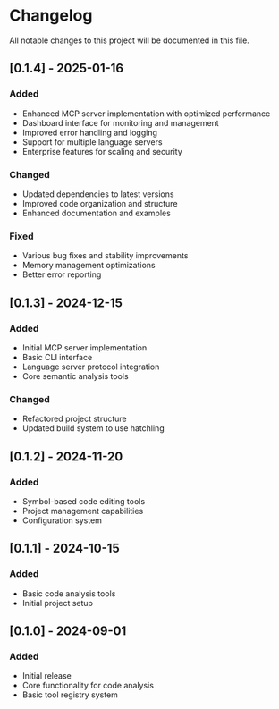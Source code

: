 # Changelog

All notable changes to this project will be documented in this file.

## [0.1.4] - 2025-01-16

### Added
- Enhanced MCP server implementation with optimized performance
- Dashboard interface for monitoring and management
- Improved error handling and logging
- Support for multiple language servers
- Enterprise features for scaling and security

### Changed
- Updated dependencies to latest versions
- Improved code organization and structure
- Enhanced documentation and examples

### Fixed
- Various bug fixes and stability improvements
- Memory management optimizations
- Better error reporting

## [0.1.3] - 2024-12-15

### Added
- Initial MCP server implementation
- Basic CLI interface
- Language server protocol integration
- Core semantic analysis tools

### Changed
- Refactored project structure
- Updated build system to use hatchling

## [0.1.2] - 2024-11-20

### Added
- Symbol-based code editing tools
- Project management capabilities
- Configuration system

## [0.1.1] - 2024-10-15

### Added
- Basic code analysis tools
- Initial project setup

## [0.1.0] - 2024-09-01

### Added
- Initial release
- Core functionality for code analysis
- Basic tool registry system